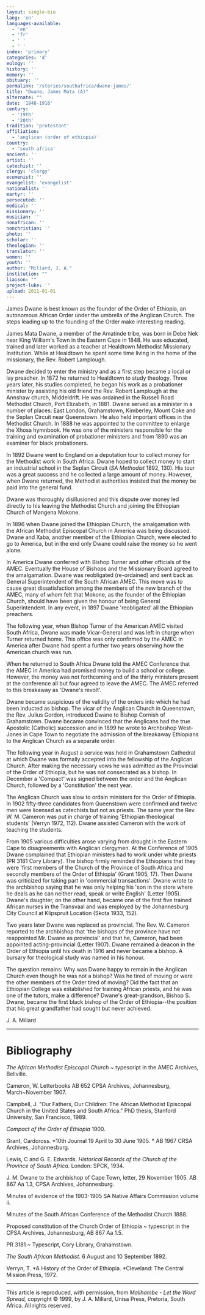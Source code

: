 ```yaml
---
layout: single-bio
lang: 'en'
languages-available:
  - 'en'
  - 'fr'
  - ' '
  - ' '
index: 'primary'
categories: 'd'
eulogy: ''
history: ''
memory: ''
obituary: ''
permalink: '/stories/southafrica/dwane-james/'
title: "Dwane, James Mata (A)"
alternate: ""
date: '1848-1916'
century:
  - '19th'
  - '20th'
tradition: 'protestant'
affiliation:
  - 'anglican (order of ethiopia)'
country:
  - 'south africa'
ancient: ''
artist: ''
catechist: ''
clergy: 'clergy'
ecumenist: ''
evangelist: 'evangelist'
nationalist: ''
martyr: ''
persecuted: ''
medical: ''
missionary: ''
musician: ''
nonafrican: ''
nonchristian: ''
photo: ''
scholar: ''
theologian: ''
translator: ''
women: ''
youth: ''
author: "Millard, J. A."
institution: ""
liaison: ""
project-luke: ''
upload: 2011-01-01
---
```




James Dwane is best known as the founder of the Order of Ethiopia, an autonomous African Order under the umbrella of the Anglican Church. The steps leading up to the founding of the Order make interesting reading.

James Mata Dwane, a member of the Amatinde tribe, was born in Debe Nek near King William's Town in the Eastern Cape in 1848. He was educated, trained and later worked as a teacher at Healdtown Methodist Missionary Institution. While at Healdtown he spent some time living in the home of the missionary, the Rev. Robert Lamplough.

Dwane decided to enter the ministry and as a first step became a local or lay preacher. In 1872 he returned to Healdtown to study theology. Three years later, his studies completed, he began his work as a probationer minister by assisting his old friend the Rev. Robert Lamplough at the Annshaw church, Middeldrift. He was ordained in the Russell Road Methodist Church, Port Elizabeth, in 1881. Dwane served as a minister in a number of places: East London, Grahamstown, Kimberley, Mount Coke and the Seplan Circuit near Queenstown. He also held important offices in the Methodist Church. In 1888 he was appointed to the committee to enlarge the Xhosa hymnbook. He was one of the ministers responsible for the training and examination of probationer ministers and from 1890 was an examiner for black probationers.

In 1892 Dwane went to England on a deputation tour to collect money for the Methodist work in South Africa. Dwane hoped to collect money to start an industrial school in the Seplan Circuit (*SA Methodist* 1892, 130). His tour was a great success and he collected a large amount of money. However, when Dwane returned, the Methodist authorities insisted that the money be paid into the general fund.

Dwane was thoroughly disillusioned and this dispute over money led directly to his leaving the Methodist Church and joining the Ethiopian Church of Mangena Mokone.

In 1896 when Dwane joined the Ethiopian Church, the amalgamation with the African Methodist Episcopal Church in America was being discussed. Dwane and Xaba, another member of the Ethiopian Church, were elected to go to America, but in the end only Dwane could raise the money so he went alone.

In America Dwane conferred with Bishop Turner and other officials of the AMEC. Eventually the House of Bishops and the Missionary Board agreed to the amalgamation. Dwane was reobligated (re-ordained) and sent back as General Superintendent of the South African AMEC. This move was to cause great dissatisfaction among the members of the new branch of the AMEC, many of whom felt that Mokone, as the founder of the Ethiopian Church, should have been given the honour of being General Superintendent. In any event, in 1897 Dwane 'reobligated' all the Ethiopian preachers.

The following year, when Bishop Turner of the American AMEC visited South Africa, Dwane was made Vicar-General and was left in charge when Turner returned home. This office was only confirmed by the AMEC in America after Dwane had spent a further two years observing how the American church was run.

When he returned to South Africa Dwane told the AMEC Conference that the AMEC in America had promised money to build a school or college. However, the money was not forthcoming and of the thirty ministers present at the conference all but four agreed to leave the AMEC. The AMEC referred to this breakaway as 'Dwane's revolt'.

Dwane became suspicious of the validity of the orders into which he had been inducted as bishop. The vicar of the Anglican Church in Queenstown, the Rev. Julius Gordon, introduced Dwane to Bishop Cornish of Grahamstown. Dwane became convinced that the Anglicans had the true Apostolic (Catholic) succession and in 1899 he wrote to Archbishop West-Jones in Cape Town to negotiate the admission of the breakaway Ethiopians to the Anglican Church as a separate order.

The following year in August a service was held in Grahamstown Cathedral at which Dwane was formally accepted into the fellowship of the Anglican Church. After making the necessary vows he was admitted as the Provincial of the Order of Ethiopia, but he was not consecrated as a bishop. In  December a 'Compact' was signed between the order and the Anglican Church, followed by a 'Constitution' the next year.

The Anglican Church was slow to ordain ministers for the Order of Ethiopia. In 1902 fifty-three candidates from Queenstown were confirmed and twelve men were licensed as catechists but not as priests. The same year the Rev. W. M. Cameron was put in charge of training 'Ethiopian theological students' (Verryn 1972, 112). Dwane assisted Cameron with the work of teaching the students.

From 1905 various difficulties arose varying from drought in the Eastern Cape to disagreements with Anglican clergymen. At the Conference of 1905 Dwane complained that Ethiopian ministers had to work under white priests (PR 3181 Cory Library). The bishop firmly reminded the Ethiopians that they were 'first members of the Church of the Province of South Africa and secondly members of the Order of Ethiopia' (Grant 1905, 17). Then Dwane was criticized for taking part in 'commercial transactions'. Dwane wrote to the archbishop saying that he was only helping his 'son in the store where he deals as he can neither read, speak or write English' (Letter 1905). Dwane's daughter, on the other hand, became one of the first five trained African nurses in the Transvaal and was employed by the Johannesburg City Council at Klipspruit Location (Skota 1933, 152).

Two years later Dwane was replaced as provincial. The Rev. W. Cameron reported to the archbishop that 'the bishops of the province have not reappointed Mr. Dwane as provincial' and that he, Cameron, had been appointed acting-provincial (Letter 1907). Dwane remained a deacon in the Order of Ethiopia until his death in 1916 and never became a bishop. A bursary for theological study was named in his honour.

The question remains: Why was Dwane happy to remain in the Anglican Church even though he was not a bishop? Was he tired of moving or were the other members of the Order tired of moving? Did the fact that an Ethiopian College was established for training African priests, and he was one of the tutors, make a difference? Dwane's great-grandson, Bishop S. Dwane, became the first black bishop of the Order of Ethiopia--the position that his great grandfather had sought but never achieved.

J. A. Millard

---

# Bibliography

*The African Methodist Episcopal Church* ~ typescript in the AMEC Archives, Bellville.

Cameron, W.  Letterbooks AB 652 CPSA Archives, Johannesburg, March~November 1907.

Campbell, J. "Our Fathers, Our Children: The African Methodist Episcopal Church in the United States and South Africa."  PhD thesis, Stanford University, San Francisco, 1989.

*Compact of the Order of Ethiopia* 1900.

Grant, Cardcross.  *10th Journal 19 April to 30 June 1905. * AB 1967 CRSA Archives, Johannesburg.

Lewis, C and G. E. Edwards.  *Historical Records of the Church of the Province of South Africa.* London: SPCK, 1934.

J. M. Dwane to the archbishop of Cape Town, letter, 29 November 1905.  AB 867 Aa 1.3, CPSA Archives, Johannesburg.

Minutes of evidence of the 1903-1905 SA Native Affairs Commission volume ii.

Minutes of the South African Conference of the Methodist Church 1888.

Proposed constitution of the Church Order of Ethiopia ~ typescript in the CPSA Archives, Johannesburg, AB 867 Aa 1.5.

PR 3181 ~ Typescript, Cory Library, Grahamstown.

*The South African Methodist*. 6 August and 10 September 1892.

Verryn, T. *A History of the Order of Ethiopia. *Cleveland: The Central Mission Press, 1972.

---

This article is reproduced, with permission, from *Malihambe - Let the Word Spread,* copyright &copy; 1999, by J. A. Millard, Unisa Press, Pretoria, South Africa.  All rights reserved.
